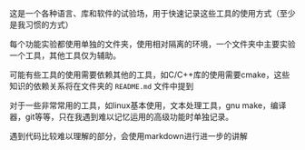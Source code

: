 这是一个各种语言、库和软件的试验场，用于快速记录这些工具的使用方式（至少是我习惯的方式）

每个功能实验都使用单独的文件夹，使用相对隔离的环境，一个文件夹中主要实验一个工具，其他工具仅为辅助。

可能有些工具的使用需要依赖其他的工具，如C/C++库的使用需要cmake，这些知识的依赖关系将在文件夹的 `README.md` 文件中提到

对于一些非常常用的工具，如linux基本使用，文本处理工具，gnu make，编译器，git等等，只在我遇到难以记忆运用的高级功能时单独记录。

遇到代码比较难以理解的部分，会使用markdown进行进一步的讲解

